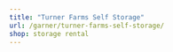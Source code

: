 ```yaml
---
title: "Turner Farms Self Storage"
url: /garner/turner-farms-self-storage/
shop: storage rental
---
```

